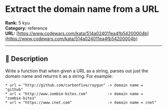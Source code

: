 # Extract the domain name from a URL

**Rank:** 5 kyu  
**Category:** reference  
**URL:** [https://www.codewars.com/kata/514a024011ea4fb54200004b](https://www.codewars.com/kata/514a024011ea4fb54200004b)

---

## 📝 Description

Write a function that when given a URL as a string, parses out just the domain name and returns it as a string. For example:
```
* url = "http://github.com/carbonfive/raygun" -> domain name = "github"
* url = "http://www.zombie-bites.com"         -> domain name = "zombie-bites"
* url = "https://www.cnet.com"                -> domain name = cnet"
```
